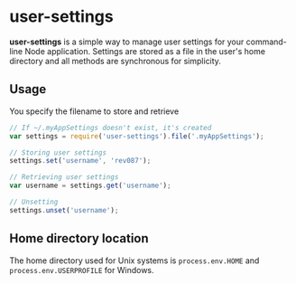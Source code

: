 # user-settings

__user-settings__ is a simple way to manage user settings for your command-line Node application. Settings are stored as a file in the user's home directory and all methods are synchronous for simplicity.

## Usage

You specify the filename to store and retrieve

```js
// If ~/.myAppSettings doesn't exist, it's created
var settings = require('user-settings').file('.myAppSettings');

// Storing user settings
settings.set('username', 'rev087');

// Retrieving user settings
var username = settings.get('username');

// Unsetting
settings.unset('username');

```

## Home directory location

The home directory used for Unix systems is `process.env.HOME` and `process.env.USERPROFILE` for Windows.